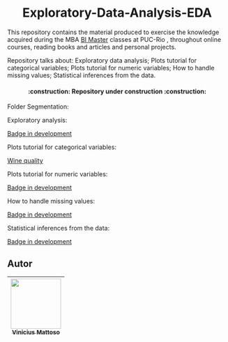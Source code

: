 <h1 align="center"> Exploratory-Data-Analysis-EDA </h1>


This repository contains the material produced to exercise the knowledge acquired during the MBA [BI Master](https://ica.puc-rio.ai/es/bi-master-es/) classes at PUC-Rio , throughout online courses, reading books and articles and personal projects.

Repository talks about: Exploratory data analysis; Plots tutorial for categorical variables; Plots tutorial for numeric variables; How to handle missing values; Statistical inferences from the data.

<h4 align="center"> 
    :construction: Repository under construction  :construction:
</h4>

Folder Segmentation:

Exploratory analysis:

[Badge in development](https://github.com/vinicius-mattoso/Exploratory-Data-Analysis-EDA-)

Plots tutorial for categorical variables:

[Wine quality](https://github.com/vinicius-mattoso/Exploratory-Data-Analysis-EDA-/tree/main/Wine_Quality)

Plots tutorial for numeric variables:

[Badge in development](https://github.com/vinicius-mattoso/Exploratory-Data-Analysis-EDA-)

How to handle missing values:

[Badge in development](https://github.com/vinicius-mattoso/Exploratory-Data-Analysis-EDA-)

Statistical inferences from the data:

[Badge in development](https://github.com/vinicius-mattoso/Exploratory-Data-Analysis-EDA-)



## Autor
| [<img src="https://user-images.githubusercontent.com/74414640/162084528-0899a715-bcf2-47e5-976d-e0cd01f6029e.png" width=115><br><sub>Vinicius Mattoso</sub>](https://www.linkedin.com/in/vinicius-mattoso/) |  
| :---: |
